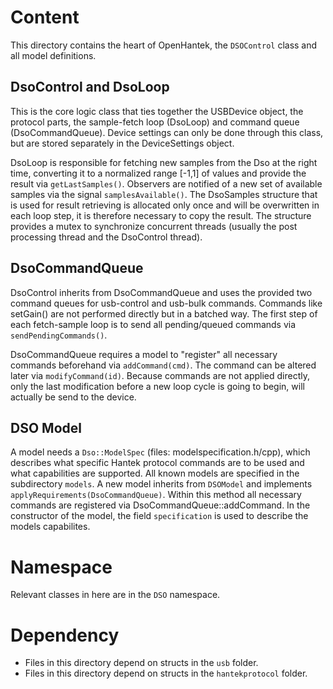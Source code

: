 # Content
This directory contains the heart of OpenHantek, the `DSOControl` class and all model definitions.

## DsoControl and DsoLoop

This is the core logic class that ties together the USBDevice object, the protocol parts, the sample-fetch
loop (DsoLoop) and command queue (DsoCommandQueue). Device settings can only be done through this class,
but are stored separately in the DeviceSettings object.

DsoLoop is responsible for fetching new samples from the Dso at the right time, converting it to a normalized
range [-1,1] of values and provide the result via `getLastSamples()`. Observers are notified of a new set of
available samples via the signal `samplesAvailable()`. The DsoSamples structure that is used for result retrieving
is allocated only once and will be overwritten in each loop step, it is therefore necessary to copy the result.
The structure provides a mutex to synchronize concurrent threads (usually the post processing thread and the
DsoControl thread).

## DsoCommandQueue

DsoControl inherits from DsoCommandQueue and uses the provided two command queues for usb-control and usb-bulk
commands. Commands like setGain() are not performed directly but in a batched way.
The first step of each fetch-sample loop is to send all pending/queued commands via `sendPendingCommands()`.

DsoCommandQueue requires a model to "register" all necessary commands beforehand via `addCommand(cmd)`. The command
can be altered later via `modifyCommand(id)`. Because commands are not applied directly, only the last modification
before a new loop cycle is going to begin, will actually be send to the device.

## DSO Model

A model needs a `Dso::ModelSpec` (files: modelspecification.h/cpp), which
describes what specific Hantek protocol commands are to be used and what capabilities are supported. All known
models are specified in the subdirectory `models`. A new model inherits from `DSOModel` and implements
`applyRequirements(DsoCommandQueue)`. Within this method all necessary commands are registered via
DsoCommandQueue::addCommand. In the constructor of the model, the field `specification` is used to describe the models
capabilites.

# Namespace
Relevant classes in here are in the `DSO` namespace.

# Dependency
* Files in this directory depend on structs in the `usb` folder.
* Files in this directory depend on structs in the `hantekprotocol` folder.
